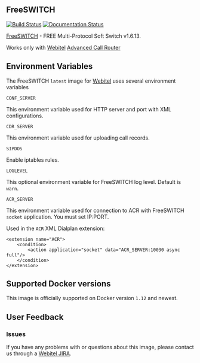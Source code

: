 ## FreeSWITCH

[![Build Status](https://travis-ci.org/webitel/docker-freeswitch.svg?branch=master)](https://travis-ci.org/webitel/docker-freeswitch) [![Documentation Status](https://readthedocs.org/projects/webitel/badge/?version=latest)](http://api.webitel.com/en/latest/?badge=latest) 


[FreeSWITCH](http://www.freeswitch.org/) - FREE Multi-Protocol Soft Switch v1.6.13.

Works only with [Webitel](http://webitel.ua/) [Advanced Call Router](https://github.com/webitel/acr)

## Environment Variables

The FreeSWITCH `latest` image for [Webitel](http://webitel.ua/) uses several environment variables

`CONF_SERVER`

This environment variable used for HTTP server and port with XML configurations.

`CDR_SERVER`

This environment variable used for uploading call records.

`SIPDOS`

Enable iptables rules.

`LOGLEVEL`

This optional environment variable for FreeSWITCH log level. Default is `warn`.

`ACR_SERVER`

This environment variable used for connection to ACR with FreeSWITCH `socket` application. You must set IP:PORT. 

Used in the `ACR` XML Dialplan extension:

	<extension name="ACR">
		<condition>
			<action application="socket" data="ACR_SERVER:10030 async full"/>
		</condition>
	</extension>

## Supported Docker versions

This image is officially supported on Docker version `1.12` and newest.

## User Feedback

### Issues
If you have any problems with or questions about this image, please contact us through a [Webitel JIRA](https://my.webitel.com/).


